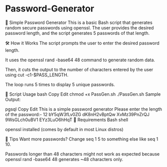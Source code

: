 # Password-Generator
🔐 Simple Password Generator
This is a basic Bash script that generates random secure passwords using openssl. The user provides the desired password length, and the script generates 5 passwords of that length.

🛠️ How it Works
The script prompts the user to enter the desired password length.

It uses the openssl rand -base64 48 command to generate random data.

Then, it cuts the output to the number of characters entered by the user using cut -c1-$PASS_LENGTH.

The loop runs 5 times to display 5 unique passwords.

📄 Script Usage
bash
Copy
Edit
chmod +x PassGen.sh
./PassGen.sh
Sample Output:

pgsql
Copy
Edit
This is a simple password generator
Please enter the length of the password:-
12
bY5qW3fLv0ZG
dK8nH2vBptQw
XvMz39PnZrQJ
9WsGLch0uBV1
EYz3LuO6hHqT
📌 Requirements
Bash shell

openssl installed (comes by default in most Linux distros)

🚀 Tips
Want more passwords? Change seq 1 5 to something else like seq 1 10.

Passwords longer than 48 characters might not work as expected because openssl rand -base64 48 generates ~48 characters only.
